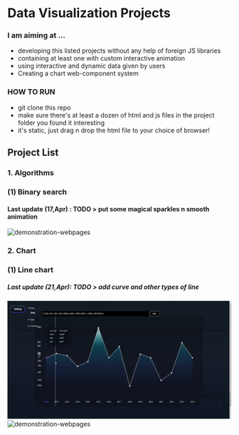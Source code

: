 # Data Visualization Projects
### I am aiming at ... 
- developing this listed projects without any help of foreign JS libraries
- containing at least one with custom interactive animation 
- using interactive and dynamic data given by users 
- Creating a chart web-component system

### HOW TO RUN 
- git clone this repo
- make sure there's at least a dozen of html and js files in the project folder you found it interesting
- it's static, just drag n drop the html file to your choice of browser!

## Project List

### 1. Algorithms 
### (1) Binary search
#### Last update (17,Apr) : TODO > put some magical sparkles n smooth animation

![demonstration-webpages](https://github.com/pikpokjeon/JS-Data-Visualization-Project/blob/main/bs.gif)

### 2. Chart 
### (1) Line chart
##### Last update (21,Apr): TODO > add curve and other types of line 

![demonstration-webpages](https://github.com/pikpokjeon/JS-Data-Visualization-Project/blob/main/linechart.gif)
![demonstration-webpages](https://github.com/pikpokjeon/JS-Data-Visualization-Project/blob/main/stepchart.png)

